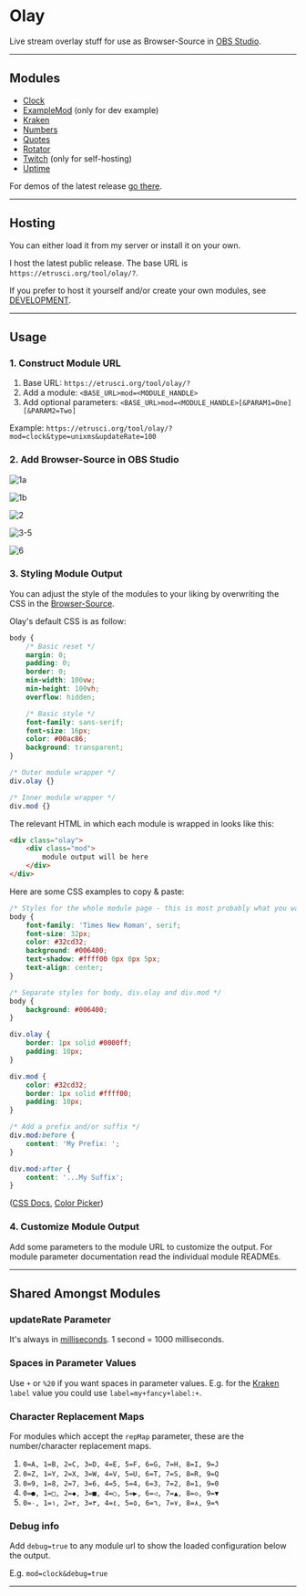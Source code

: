 # Olay

Live stream overlay stuff for use as Browser-Source in [OBS Studio](https://github.com/obsproject/obs-studio).

---

## Modules

- [Clock](./app/mod/clock/)
- [ExampleMod](./app/mod/examplemod/) (only for dev example)
- [Kraken](./app/mod/kraken/)
- [Numbers](./app/mod/numbers/)
- [Quotes](./app/mod/quotes/)
- [Rotator](./app/mod/rotator/)
- [Twitch](./app/mod/twitch/) (only for self-hosting)
- [Uptime](./app/mod/uptime/)

For demos of the latest release [go there](https://etrusci.org/tool/olay/demo.php).

---

## Hosting

You can either load it from my server or install it on your own.

I host the latest public release. The base URL is `https://etrusci.org/tool/olay/?`.

If you prefer to host it yourself and/or create your own modules, see [DEVELOPMENT](./DEVELOPMENT.md).

---

## Usage

### 1. Construct Module URL

1. Base URL: `https://etrusci.org/tool/olay/?`
2. Add a module: `<BASE_URL>mod=<MODULE_HANDLE>`
3. Add optional parameters: `<BASE_URL>mod=<MODULE_HANDLE>[&PARAM1=One][&PARAM2=Two]`

Example: `https://etrusci.org/tool/olay/?mod=clock&type=unixms&updateRate=100`

### 2. Add Browser-Source in OBS Studio

![1a](./doc/1a.png)

![1b](./doc/1b.png)

![2](./doc/2.png)

![3-5](./doc/3-5.png)

![6](./doc/6.png)

### 3. Styling Module Output

You can adjust the style of the modules to your liking by overwriting the CSS in the [Browser-Source](./doc/3-5.png).

Olay's default CSS is as follow:

```css
body {
    /* Basic reset */
    margin: 0;
    padding: 0;
    border: 0;
    min-width: 100vw;
    min-height: 100vh;
    overflow: hidden;

    /* Basic style */
    font-family: sans-serif;
    font-size: 16px;
    color: #00ac86;
    background: transparent;
}

/* Outer module wrapper */
div.olay {}

/* Inner module wrapper */
div.mod {}
```

The relevant HTML in which each module is wrapped in looks like this:
```html
<div class="olay">
    <div class="mod">
        module output will be here
    </div>
</div>
```

Here are some CSS examples to copy & paste:

```css
/* Styles for the whole module page - this is most probably what you want */
body {
    font-family: 'Times New Roman', serif;
    font-size: 32px;
    color: #32cd32;
    background: #006400;
    text-shadow: #ffff00 0px 0px 5px;
    text-align: center;
}
```

```css
/* Separate styles for body, div.olay and div.mod */
body {
    background: #006400;
}

div.olay {
    border: 1px solid #0000ff;
    padding: 10px;
}

div.mod {
    color: #32cd32;
    border: 1px solid #ffff00;
    padding: 10px;
}
```

```css
/* Add a prefix and/or suffix */
div.mod:before {
    content: 'My Prefix: ';
}

div.mod:after {
    content: '...My Suffix';
}
```

([CSS Docs](https://developer.mozilla.org/en-US/docs/Web/CSS), [Color Picker](https://duckduckgo.com/?t=ffab&q=color+picker&ia=answer))

### 4. Customize Module Output

Add some parameters to the module URL to customize the output. For module parameter documentation read the individual module READMEs.

---

## Shared Amongst Modules

### updateRate Parameter

It's always in [milliseconds](https://en.wikipedia.org/wiki/Millisecond). 1 second = 1000 milliseconds.

### Spaces in Parameter Values

Use `+` or `%20` if you want spaces in parameter values. E.g. for the [Kraken](./app/mod/kraken/README.md) `label` value you could use `label=my+fancy+label:+`.

### Character Replacement Maps

For modules which accept the `repMap` parameter, these are the number/character replacement maps.

1. `0=A, 1=B, 2=C, 3=D, 4=E, 5=F, 6=G, 7=H, 8=I, 9=J`
2. `0=Z, 1=Y, 2=X, 3=W, 4=V, 5=U, 6=T, 7=S, 8=R, 9=Q`
3. `0=9, 1=8, 2=7, 3=6, 4=5, 5=4, 6=3, 7=2, 8=1, 9=0`
4. `0=●, 1=□, 2=◆, 3=■, 4=○, 5=▶, 6=◁, 7=▲, 8=◇, 9=▼`
5. `0=٠, 1=١, 2=٢, 3=٣, 4=٤, 5=٥, 6=٦, 7=٧, 8=٨, 9=٩`

### Debug info

Add `debug=true` to any module url to show the loaded configuration below the output.

E.g. `mod=clock&debug=true`

---
